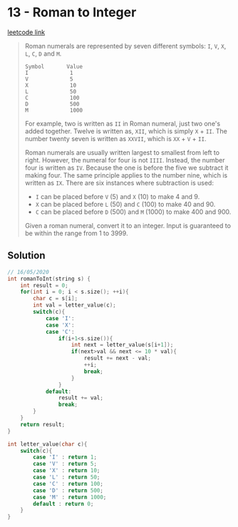 # 13 - Roman to Integer

[leetcode link](https://leetcode.com/problems/roman-to-integer/)

> Roman numerals are represented by seven different symbols: `I`, `V`, `X`, `L`, `C`, `D` and `M`.
>
> ```
> Symbol       Value
> I             1
> V             5
> X             10
> L             50
> C             100
> D             500
> M             1000
> ```
>
> For example, two is written as `II` in Roman numeral, just two one's added together. Twelve is written as, `XII`, which is simply `X` + `II`. The number twenty seven is written as `XXVII`, which is `XX` + `V` + `II`.
>
> Roman numerals are usually written largest to smallest from left to right. However, the numeral for four is not `IIII`. Instead, the number four is written as `IV`. Because the one is before the five we subtract it making four. The same principle applies to the number nine, which is written as `IX`. There are six instances where subtraction is used:
>
> - `I` can be placed before `V` (5) and `X` (10) to make 4 and 9. 
> - `X` can be placed before `L` (50) and `C` (100) to make 40 and 90. 
> - `C` can be placed before `D` (500) and `M` (1000) to make 400 and 900.
>
> Given a roman numeral, convert it to an integer. Input is guaranteed to be within the range from 1 to 3999.

## Solution

```cpp
// 16/05/2020
int romanToInt(string s) {
    int result = 0;
    for(int i = 0; i < s.size(); ++i){
        char c = s[i];
        int val = letter_value(c);
        switch(c){
            case 'I':
            case 'X':
            case 'C':
                if(i+1<s.size()){ 
                    int next = letter_value(s[i+1]);
                    if(next>val && next <= 10 * val){
                        result += next - val;
                        ++i;
                        break;
                    }
                }
            default:
                result += val;
                break;
        }
    }
    return result;
}

int letter_value(char c){
    switch(c){
        case 'I' : return 1;
        case 'V' : return 5;
        case 'X' : return 10; 
        case 'L' : return 50; 
        case 'C' : return 100; 
        case 'D' : return 500; 
        case 'M' : return 1000;
        default : return 0;
    }
}
```